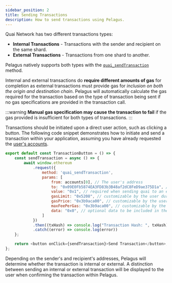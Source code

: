 ```yaml
---
sidebar_position: 2
title: Sending Transactions
description: How to send transactions using Pelagus.
---
```


Quai Network has two different transactions types:

- **Internal Transactions** - Transactions with the sender and recipient on the same shard.
- **External Transactions** - Transactions from one shard to another.

Pelagus natively supports both types with the [`quai_sendTransaction`](../api/json-rpc-api.md#quai_sendtransaction) method. 

Internal and external transactions do **require different amounts of gas** for completion as external transactions must provide gas for *inclusion on both the origin and destination chain*. Pelagus will automatically calculate the gas required for the transaction based on the type of transaction being sent if no gas specifications are provided in the transaction call. 

:::warning
**Manual gas specification may cause the transaction to fail** if the gas provided is insufficient for both types of transactions.
:::

Transactions should be initiated upon a direct user action, such as clicking a button. The following code snippet demonstrates how to initiate and send a transaction within your application, assuming you have already requested the [user's accounts](../get-started/user-accounts.md).

```js title="TransactionButton.jsx"
export default const TransactionButton = () => {
	const sendTransaction = async () => {
		await window.ethereum
            .request({
                method: 'quai_sendTransaction',
                params: [
                    from: accounts[0], // The user's address
                    to: "0x09E0Fb5874EA3FD83b3B48af2dC8FeD9ae375D1a", // required except during contract publications.
                    value: "0x1", // required when sending quai to an externally owned account
                    gasLimit: "0x5208", // customizable by the user during Pelagus confirmation
                    gasPrice: "0x3b9aca00", // customizable by the user during Pelagus confirmation
                    maxFeePerGas: "0x3b9aca00", // customizable by the user during Pelagus confirmation
                    data: "0x0", // optional data to be included in the transaction
                ]
            })
            .then((txHash) => console.log("Transaction Hash: ", txHash))
            .catch((error) => console.log(error))
	};

	return <button onClick={sendTransaction}>Send Transaction</button>;
};
```

Depending on the sender's and recipient's addresses, Pelagus will determine whether the transaction is internal or external. A distinction between sending an internal or external transaction will be displayed to the user when confirming the transaction within Pelagus.